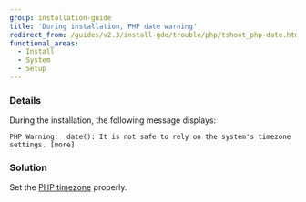```yaml
---
group: installation-guide
title: 'During installation, PHP date warning'
redirect_from: /guides/v2.3/install-gde/trouble/php/tshoot_php-date.html
functional_areas:
  - Install
  - System
  - Setup
---
```


### Details

During the installation, the following message displays: 

```
PHP Warning:  date(): It is not safe to rely on the system's timezone settings. [more]
```

### Solution

Set the [PHP timezone]({{page.baseurl}}/install/getting-started/php/settings.html) properly.

